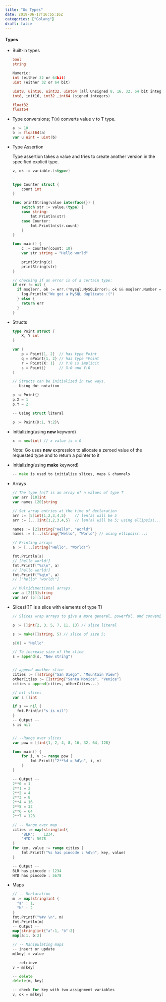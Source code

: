 ```yaml
---
title: "Go Types"
date: 2019-06-17T16:55:16Z
categories: ["Golang"]
draft: false
---
```


#### **Types**
* Built-in types
    ``` go
    bool 
    string
    
    Numeric:
    int (either 32 or 64bit)
    uint (either 32 or 64 bit)
    
    uint8, uint16, uint32, uint64 (all Unsigned 8, 16, 32, 64 bit integers respectively)
    int8, init16, int32 ,int64 (signed integers)
    
    float32
    float64
    ```
* Type conversions; T(v) converts value v to T type.
    ``` go
    a := 10
    b := float64(a)
    var u uint = uint(b)
    ```
* Type Assertion
    
    Type assertion takes a value and tries to create another version in the specified explicit type.
    ``` go
    v, ok := variable.(<type>)
    
    -- 
   type Counter struct {
    	count int
    }
    
    func printString(value interface{}) {
    	switch str := value.(type) {
    	case string:
    		fmt.Println(str)
    	case Counter:
    		fmt.Println(str.count)
    	}
    }
    
    func main() {
    	c := Counter{count: 10}
    	var str string = "Hello world"
    
    	printString(c)
    	printString(str)
    }
    ```
    ``` go
    // checking if an error is of a certain type:
    if err != nil {
      if msqlerr, ok := err.(*mysql.MySQLError); ok && msqlerr.Number == 1062 {
        log.Println("We got a MySQL duplicate :(")
      } else {
        return err
      }
    }
    ```
* Structs
    ``` go
    type Point struct {
    	X, Y int
    }
    
    var (
    	p = Point{1, 2}  // has type Point
    	q = &Point{1, 2} // has type *Point
    	r = Point{X: 1}  // Y:0 is implicit
    	s = Point{}      // X:0 and Y:0
    )
    
    ``` 
    
    ``` go
    // Structs can be initialized in two ways.
    -- Using dot notation
    
    p := Point{}
    p.X = 1
    p.Y = 2
    
    -- Using struct literal
    
    p := Point{X:1, Y:2}\
    
    ```

* Initializing(using **new** keyword)
    ``` go
    x := new(int) // x value is = 0
    
    ```
    Note: Go uses **new** expression to allocate a zeroed value of the requested type and to return a pointer to it

* Initializing(using **make** keyword)
    ``` go
    -- make is used to initialize slices, maps & channels
    ```

* Arrays

    ``` go
    // The type [n]T is an array of n values of type T
    var arr [10]int
    var names [20]string
    
    // Set array entries at the time of declaration
    arr := [5]int{1,2,3,4,5}    // len(a) will be 5
    arr := [...]int{1,2,3,4,5}  // len(a) will be 5; using ellipsis(...)
    
    names := [2]string{"Hello", "World"}
    names := [...]string{"Hello", "World"} // using ellipsis(...)
    ```
    ``` go
    // Printing arrays
    a := [...]string{"Hello", "World!"}
    
    fmt.Println(a)
  	// [hello world!]
  	fmt.Printf("%s\n", a)
  	// [hello world!]
  	fmt.Printf("%q\n", a)
  	// ["hello" "world!"]
    ```
    ``` go
    // Multidimentional arrays.
    var a [2][3]string
    var arr [5][5]int
    ```

* Slices([]T is a slice with elements of type T)
    ``` go
    // Slices wrap arrays to give a more general, powerful, and convenient interface to sequences of data
    
    p := []int{2, 3, 5, 7, 11, 13} // slice literal
    
    s := make([]string, 5) // slice of size 5;
    
    s[0] = "Hello"
    
    // To increase size of the slice
    s = append(s, "New string")
    
    
    // append another slice
    cities := []string{"San Diego", "Mountain View"}
  	otherCities := []string{"Santa Monica", "Venice"}
  	cities = append(cities, otherCities...)
  	
  	// nil slices
  	var s []int
  	
  	if s == nil {
  	  fmt.Println("s is nil")
  	}
    -- Output --
    s is nil
    
    
    // --Range over slices
    var pow = []int{1, 2, 4, 8, 16, 32, 64, 128}
    
    func main() {
        for i, v := range pow {
            fmt.Printf("2**%d = %d\n", i, v)
        }
    }
    
    -- Output --
    2**0 = 1
    2**1 = 2
    2**2 = 4
    2**3 = 8
    2**4 = 16
    2**5 = 32
    2**6 = 64
    2**7 = 128
    
    // -- Range over map
    cities := map[string]int{
  		"BLR":    1234,
  		"HYD": 5678
  	}
  	for key, value := range cities {
  		fmt.Printf("%s has pincode : %d\n", key, value)
  	}
  	
  	-- Output --
  	BLR has pincode : 1234
  	HYD has pincode : 5678
  	
    ```

* Maps
    ``` go
    // -- Declaration
    m := map[string]int {
      "a" : 1,
      "b" : 2
    }
    fmt.Printf("%#v \n", m)
    fmt.Println(m)
    -- Output --
    map[string]int{"a":1, "b":2}
    map[a:1, b:2]
    
    // -- Manipulating maps
    -- insert or update
    m[key] = value
    
    -- retrieve
    v = m[key]
    
    -- delete
    delete(m, key)
    
    -- check for key with two-assignment variables
    v, ok = m[key]
    
    ```